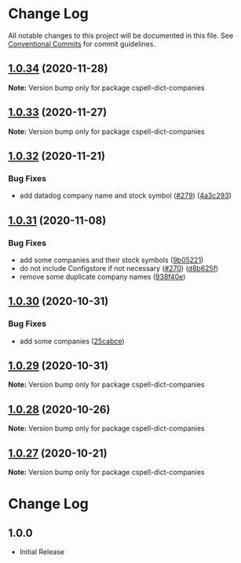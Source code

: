 # Change Log

All notable changes to this project will be documented in this file.
See [Conventional Commits](https://conventionalcommits.org) for commit guidelines.

## [1.0.34](https://github.com/streetsidesoftware/cspell-dicts/compare/cspell-dict-companies@1.0.33...cspell-dict-companies@1.0.34) (2020-11-28)

**Note:** Version bump only for package cspell-dict-companies





## [1.0.33](https://github.com/streetsidesoftware/cspell-dicts/compare/cspell-dict-companies@1.0.32...cspell-dict-companies@1.0.33) (2020-11-27)

**Note:** Version bump only for package cspell-dict-companies





## [1.0.32](https://github.com/streetsidesoftware/cspell-dicts/compare/cspell-dict-companies@1.0.31...cspell-dict-companies@1.0.32) (2020-11-21)

### Bug Fixes

- add datadog company name and stock symbol ([#279](https://github.com/streetsidesoftware/cspell-dicts/issues/279)) ([4a3c293](https://github.com/streetsidesoftware/cspell-dicts/commit/4a3c2935eb5a4cb245cdfbfb4ab2a7267c1279f2))

## [1.0.31](https://github.com/streetsidesoftware/cspell-dicts/compare/cspell-dict-companies@1.0.30...cspell-dict-companies@1.0.31) (2020-11-08)

### Bug Fixes

- add some companies and their stock symbols ([9b05221](https://github.com/streetsidesoftware/cspell-dicts/commit/9b0522167d9c24b6ea5babb3d4ff8210135c9d9c))
- do not include Configstore if not necessary ([#270](https://github.com/streetsidesoftware/cspell-dicts/issues/270)) ([d8b625f](https://github.com/streetsidesoftware/cspell-dicts/commit/d8b625f2f42d5cc6c4a9390216ac1e5037886e44))
- remove some duplicate company names ([938f40e](https://github.com/streetsidesoftware/cspell-dicts/commit/938f40e9822d23168cb355e3a7ff57130d6bc707))

## [1.0.30](https://github.com/streetsidesoftware/cspell-dicts/compare/cspell-dict-companies@1.0.29...cspell-dict-companies@1.0.30) (2020-10-31)

### Bug Fixes

- add some companies ([25cabce](https://github.com/streetsidesoftware/cspell-dicts/commit/25cabceaa89fae9386255885abe350d4bc0301f9))

## [1.0.29](https://github.com/streetsidesoftware/cspell-dicts/compare/cspell-dict-companies@1.0.28...cspell-dict-companies@1.0.29) (2020-10-31)

**Note:** Version bump only for package cspell-dict-companies

## [1.0.28](https://github.com/streetsidesoftware/cspell-dicts/compare/cspell-dict-companies@1.0.27...cspell-dict-companies@1.0.28) (2020-10-26)

**Note:** Version bump only for package cspell-dict-companies

## [1.0.27](https://github.com/streetsidesoftware/cspell-dicts/compare/cspell-dict-companies@1.0.26...cspell-dict-companies@1.0.27) (2020-10-21)

**Note:** Version bump only for package cspell-dict-companies

# Change Log

## 1.0.0

- Initial Release
